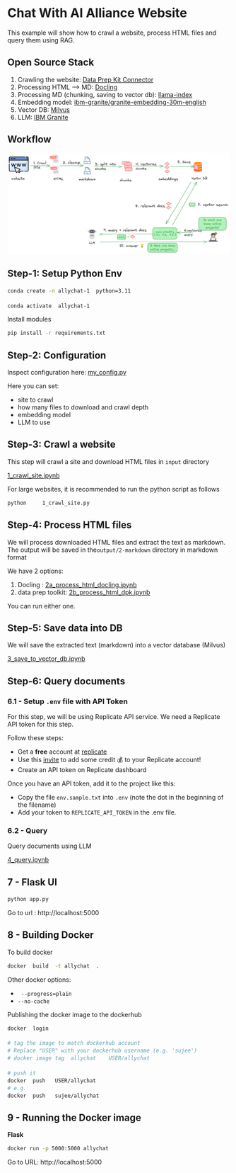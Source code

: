 # Chat With AI Alliance Website

This example will show how to crawl a website, process HTML files and query them using RAG.

## Open Source Stack

1. Crawling the website: [Data Prep Kit Connector](https://github.com/data-prep-kit/data-prep-kit/blob/dev/data-connector-lib/doc/overview.md)
2. Processing HTML --> MD:  [Docling](https://github.com/docling-project/docling)
3. Processing MD (chunking, saving to vector db): [llama-index](https://docs.llamaindex.ai/en/stable/)
4. Embedding model: [ibm-granite/granite-embedding-30m-english](https://huggingface.co/ibm-granite/granite-embedding-30m-english)
5. Vector DB: [Milvus](https://milvus.io/)
6. LLM:  [IBM Granite](https://huggingface.co/ibm-granite)

## Workflow

![](assets/rag-website-1.png)

## Step-1: Setup Python Env

```bash
conda create -n allychat-1  python=3.11

conda activate  allychat-1
```

Install modules

```bash
pip install -r requirements.txt 
```


## Step-2: Configuration

Inspect configuration here: [my_config.py](my_config.py)

Here you can set:

- site to crawl
- how many files to download and crawl depth
- embedding model
- LLM to use

## Step-3: Crawl a website

This step will crawl a site and download HTML files in `input` directory

[1_crawl_site.ipynb](1_crawl_site.ipynb)

For large websites, it is recommended to run the python script as follows

```bash
python     1_crawl_site.py
```


## Step-4: Process HTML files

We will process downloaded HTML files and extract the text as markdown.  The output will be saved in the`output/2-markdown` directory in markdown format

We have 2 options:

1. Docling : [2a_process_html_docling.ipynb](2a_process_html_docling.ipynb)
2. data prep toolkit: [2b_process_html_dpk.ipynb](2b_process_html_dpk.ipynb)

You can run either one.

## Step-5: Save data into DB

We will save the extracted text (markdown) into a vector database (Milvus)

[3_save_to_vector_db.ipynb](3_save_to_vector_db.ipynb)

## Step-6: Query documents

### 6.1 - Setup `.env` file with API Token

For this step, we will be using Replicate API service.  We need a Replicate API token for this step.

Follow these steps:

- Get a **free** account at [replicate](https://replicate.com/home)
- Use this [invite](https://replicate.com/invites/a8717bfe-2f3d-4a52-88ed-1356231cdf03) to add some credit  💰  to your Replicate account!
- Create an API token on Replicate dashboard

Once you have an API token, add it to the project like this:

- Copy the file `env.sample.txt` into `.env`  (note the dot in the beginning of the filename)
- Add your token to `REPLICATE_API_TOKEN` in the .env file.

### 6.2 - Query

Query documents using LLM

[4_query.ipynb](4_query.ipynb)

## 7 - Flask UI

```bash
python app.py
```

Go to url : http://localhost:5000

## 8 - Building Docker

To build docker

```bash
docker  build  -t allychat  .
```

Other docker options:

- ` --progress=plain`
- `--no-cache`


Publishing the docker image to the dockerhub

```bash
docker  login 

# tag the image to match dockerhub account
# Replace "USER" with your dockerhub username (e.g. 'sujee')
# docker image tag  allychat    USER/allychat

# push it
docker  push   USER/allychat
# e.g.
docker  push   sujee/allychat
```

## 9 - Running the Docker image


**Flask**

```bash
docker run -p 5000:5000 allychat
```

Go to URL:  http://localhost:5000

